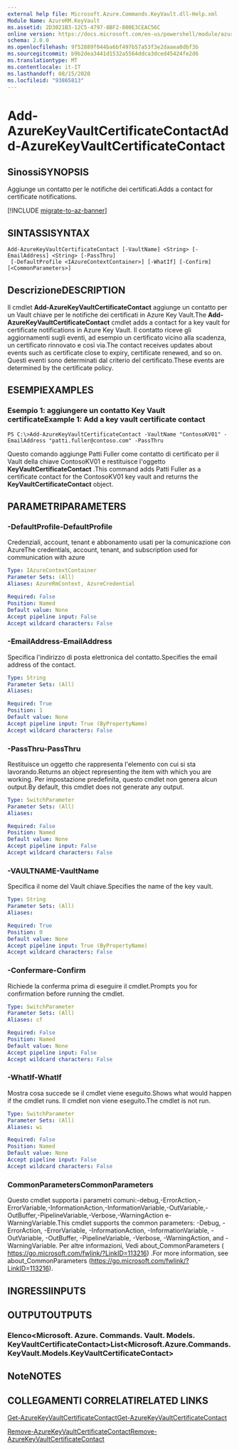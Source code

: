 ```yaml
---
external help file: Microsoft.Azure.Commands.KeyVault.dll-Help.xml
Module Name: AzureRM.KeyVault
ms.assetid: 2D3021B3-12C5-4797-8BF2-800E3CEAC56C
online version: https://docs.microsoft.com/en-us/powershell/module/azurerm.keyvault/add-azurekeyvaultcertificatecontact
schema: 2.0.0
ms.openlocfilehash: 9f52889f044ba6bf497b57a53f3e2daaea0dbf3b
ms.sourcegitcommit: b9b2dea3441d1532a5564ddca3dced45424fe2d6
ms.translationtype: MT
ms.contentlocale: it-IT
ms.lasthandoff: 08/15/2020
ms.locfileid: "93865813"
---
```

# <span data-ttu-id="7d262-101">Add-AzureKeyVaultCertificateContact</span><span class="sxs-lookup"><span data-stu-id="7d262-101">Add-AzureKeyVaultCertificateContact</span></span>

## <span data-ttu-id="7d262-102">Sinossi</span><span class="sxs-lookup"><span data-stu-id="7d262-102">SYNOPSIS</span></span>
<span data-ttu-id="7d262-103">Aggiunge un contatto per le notifiche dei certificati.</span><span class="sxs-lookup"><span data-stu-id="7d262-103">Adds a contact for certificate notifications.</span></span>

[!INCLUDE [migrate-to-az-banner](../../includes/migrate-to-az-banner.md)]

## <span data-ttu-id="7d262-104">SINTASSI</span><span class="sxs-lookup"><span data-stu-id="7d262-104">SYNTAX</span></span>

```
Add-AzureKeyVaultCertificateContact [-VaultName] <String> [-EmailAddress] <String> [-PassThru]
 [-DefaultProfile <IAzureContextContainer>] [-WhatIf] [-Confirm] [<CommonParameters>]
```

## <span data-ttu-id="7d262-105">Descrizione</span><span class="sxs-lookup"><span data-stu-id="7d262-105">DESCRIPTION</span></span>
<span data-ttu-id="7d262-106">Il cmdlet **Add-AzureKeyVaultCertificateContact** aggiunge un contatto per un Vault chiave per le notifiche dei certificati in Azure Key Vault.</span><span class="sxs-lookup"><span data-stu-id="7d262-106">The **Add-AzureKeyVaultCertificateContact** cmdlet adds a contact for a key vault for certificate notifications in Azure Key Vault.</span></span>
<span data-ttu-id="7d262-107">Il contatto riceve gli aggiornamenti sugli eventi, ad esempio un certificato vicino alla scadenza, un certificato rinnovato e così via.</span><span class="sxs-lookup"><span data-stu-id="7d262-107">The contact receives updates about events such as certificate close to expiry, certificate renewed, and so on.</span></span>
<span data-ttu-id="7d262-108">Questi eventi sono determinati dal criterio del certificato.</span><span class="sxs-lookup"><span data-stu-id="7d262-108">These events are determined by the certificate policy.</span></span>

## <span data-ttu-id="7d262-109">ESEMPI</span><span class="sxs-lookup"><span data-stu-id="7d262-109">EXAMPLES</span></span>

### <span data-ttu-id="7d262-110">Esempio 1: aggiungere un contatto Key Vault certificate</span><span class="sxs-lookup"><span data-stu-id="7d262-110">Example 1: Add a key vault certificate contact</span></span>
```
PS C:\>Add-AzureKeyVaultCertificateContact -VaultName "ContosoKV01" -EmailAddress "patti.fuller@contoso.com" -PassThru
```

<span data-ttu-id="7d262-111">Questo comando aggiunge Patti Fuller come contatto di certificato per il Vault della chiave ContosoKV01 e restituisce l'oggetto **KeyVaultCertificateContact** .</span><span class="sxs-lookup"><span data-stu-id="7d262-111">This command adds Patti Fuller as a certificate contact for the ContosoKV01 key vault and returns the **KeyVaultCertificateContact** object.</span></span>

## <span data-ttu-id="7d262-112">PARAMETRI</span><span class="sxs-lookup"><span data-stu-id="7d262-112">PARAMETERS</span></span>

### <span data-ttu-id="7d262-113">-DefaultProfile</span><span class="sxs-lookup"><span data-stu-id="7d262-113">-DefaultProfile</span></span>
<span data-ttu-id="7d262-114">Credenziali, account, tenant e abbonamento usati per la comunicazione con Azure</span><span class="sxs-lookup"><span data-stu-id="7d262-114">The credentials, account, tenant, and subscription used for communication with azure</span></span>

```yaml
Type: IAzureContextContainer
Parameter Sets: (All)
Aliases: AzureRmContext, AzureCredential

Required: False
Position: Named
Default value: None
Accept pipeline input: False
Accept wildcard characters: False
```

### <span data-ttu-id="7d262-115">-EmailAddress</span><span class="sxs-lookup"><span data-stu-id="7d262-115">-EmailAddress</span></span>
<span data-ttu-id="7d262-116">Specifica l'indirizzo di posta elettronica del contatto.</span><span class="sxs-lookup"><span data-stu-id="7d262-116">Specifies the email address of the contact.</span></span>

```yaml
Type: String
Parameter Sets: (All)
Aliases: 

Required: True
Position: 1
Default value: None
Accept pipeline input: True (ByPropertyName)
Accept wildcard characters: False
```

### <span data-ttu-id="7d262-117">-PassThru</span><span class="sxs-lookup"><span data-stu-id="7d262-117">-PassThru</span></span>
<span data-ttu-id="7d262-118">Restituisce un oggetto che rappresenta l'elemento con cui si sta lavorando.</span><span class="sxs-lookup"><span data-stu-id="7d262-118">Returns an object representing the item with which you are working.</span></span>
<span data-ttu-id="7d262-119">Per impostazione predefinita, questo cmdlet non genera alcun output.</span><span class="sxs-lookup"><span data-stu-id="7d262-119">By default, this cmdlet does not generate any output.</span></span>

```yaml
Type: SwitchParameter
Parameter Sets: (All)
Aliases: 

Required: False
Position: Named
Default value: None
Accept pipeline input: False
Accept wildcard characters: False
```

### <span data-ttu-id="7d262-120">-VAULTNAME</span><span class="sxs-lookup"><span data-stu-id="7d262-120">-VaultName</span></span>
<span data-ttu-id="7d262-121">Specifica il nome del Vault chiave.</span><span class="sxs-lookup"><span data-stu-id="7d262-121">Specifies the name of the key vault.</span></span>

```yaml
Type: String
Parameter Sets: (All)
Aliases: 

Required: True
Position: 0
Default value: None
Accept pipeline input: True (ByPropertyName)
Accept wildcard characters: False
```

### <span data-ttu-id="7d262-122">-Confermare</span><span class="sxs-lookup"><span data-stu-id="7d262-122">-Confirm</span></span>
<span data-ttu-id="7d262-123">Richiede la conferma prima di eseguire il cmdlet.</span><span class="sxs-lookup"><span data-stu-id="7d262-123">Prompts you for confirmation before running the cmdlet.</span></span>

```yaml
Type: SwitchParameter
Parameter Sets: (All)
Aliases: cf

Required: False
Position: Named
Default value: None
Accept pipeline input: False
Accept wildcard characters: False
```

### <span data-ttu-id="7d262-124">-WhatIf</span><span class="sxs-lookup"><span data-stu-id="7d262-124">-WhatIf</span></span>
<span data-ttu-id="7d262-125">Mostra cosa succede se il cmdlet viene eseguito.</span><span class="sxs-lookup"><span data-stu-id="7d262-125">Shows what would happen if the cmdlet runs.</span></span>
<span data-ttu-id="7d262-126">Il cmdlet non viene eseguito.</span><span class="sxs-lookup"><span data-stu-id="7d262-126">The cmdlet is not run.</span></span>

```yaml
Type: SwitchParameter
Parameter Sets: (All)
Aliases: wi

Required: False
Position: Named
Default value: None
Accept pipeline input: False
Accept wildcard characters: False
```

### <span data-ttu-id="7d262-127">CommonParameters</span><span class="sxs-lookup"><span data-stu-id="7d262-127">CommonParameters</span></span>
<span data-ttu-id="7d262-128">Questo cmdlet supporta i parametri comuni:-debug,-ErrorAction,-ErrorVariable,-InformationAction,-InformationVariable,-OutVariable,-OutBuffer,-PipelineVariable,-Verbose,-WarningAction e-WarningVariable.</span><span class="sxs-lookup"><span data-stu-id="7d262-128">This cmdlet supports the common parameters: -Debug, -ErrorAction, -ErrorVariable, -InformationAction, -InformationVariable, -OutVariable, -OutBuffer, -PipelineVariable, -Verbose, -WarningAction, and -WarningVariable.</span></span> <span data-ttu-id="7d262-129">Per altre informazioni, Vedi about_CommonParameters ( https://go.microsoft.com/fwlink/?LinkID=113216) .</span><span class="sxs-lookup"><span data-stu-id="7d262-129">For more information, see about_CommonParameters (https://go.microsoft.com/fwlink/?LinkID=113216).</span></span>

## <span data-ttu-id="7d262-130">INGRESSI</span><span class="sxs-lookup"><span data-stu-id="7d262-130">INPUTS</span></span>

## <span data-ttu-id="7d262-131">OUTPUT</span><span class="sxs-lookup"><span data-stu-id="7d262-131">OUTPUTS</span></span>

### <span data-ttu-id="7d262-132">Elenco<Microsoft. Azure. Commands. Vault. Models. KeyVaultCertificateContact></span><span class="sxs-lookup"><span data-stu-id="7d262-132">List<Microsoft.Azure.Commands.KeyVault.Models.KeyVaultCertificateContact></span></span>

## <span data-ttu-id="7d262-133">Note</span><span class="sxs-lookup"><span data-stu-id="7d262-133">NOTES</span></span>

## <span data-ttu-id="7d262-134">COLLEGAMENTI CORRELATI</span><span class="sxs-lookup"><span data-stu-id="7d262-134">RELATED LINKS</span></span>

[<span data-ttu-id="7d262-135">Get-AzureKeyVaultCertificateContact</span><span class="sxs-lookup"><span data-stu-id="7d262-135">Get-AzureKeyVaultCertificateContact</span></span>](./Get-AzureKeyVaultCertificateContact.md)

[<span data-ttu-id="7d262-136">Remove-AzureKeyVaultCertificateContact</span><span class="sxs-lookup"><span data-stu-id="7d262-136">Remove-AzureKeyVaultCertificateContact</span></span>](./Remove-AzureKeyVaultCertificateContact.md)


